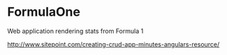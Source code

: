 FormulaOne
==========

Web application rendering stats from Formula 1


http://www.sitepoint.com/creating-crud-app-minutes-angulars-resource/
